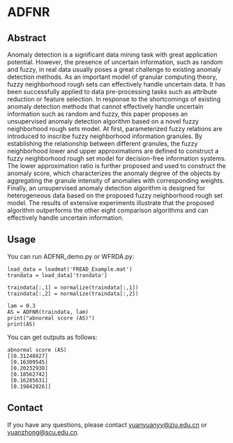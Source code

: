 # ADFNR

## Abstract
Anomaly detection is a significant data mining task with great application potential. 
However, the presence of uncertain information, such as random and fuzzy, in real data usually poses a great challenge to existing anomaly detection methods. 
As an important model of granular computing theory, fuzzy neighborhood rough sets can effectively handle uncertain data. 
It has been successfully applied to data pre-processing tasks such as attribute reduction or feature selection. 
In response to the shortcomings of existing anomaly detection methods that cannot effectively handle uncertain information such as random and fuzzy, 
this paper proposes an unsupervised anomaly detection algorithm based on a novel fuzzy neighborhood rough sets model. 
At first, parameterized fuzzy relations are introduced to inscribe fuzzy neighborhood information granules. 
By establishing the relationship between different granules, 
the fuzzy neighborhood lower and upper approximations are defined to construct a fuzzy neighborhood rough set model for decision-free information systems. 
The lower approximation ratio is further proposed and used to construct the anomaly score, 
which characterizes the anomaly degree of the objects by aggregating the granule intensity of anomalies with corresponding weights. 
Finally, an unsupervised anomaly detection algorithm is designed for heterogeneous data based on the proposed fuzzy neighborhood rough set model. 
The results of extensive experiments illustrate that the proposed algorithm outperforms the other eight comparison algorithms and can effectively handle uncertain information.

## Usage
You can run ADFNR_demo.py or WFRDA.py:
```
load_data = loadmat('FREAD_Example.mat')
trandata = load_data['trandata']

traindata[:,1] = normalize(traindata[:,1])
traindata[:,2] = normalize(traindata[:,2])

lam = 0.3
AS = ADFNR(traindata, lam)
print("abnormal score (AS)")
print(AS)
```
You can get outputs as follows:
```
abnormal score (AS)
[[0.31248827]
 [0.16309545]
 [0.20232938]
 [0.18562742]
 [0.16285631]
 [0.19842026]]
```

## Contact
If you have any questions, please contact yuanyuanyy@zju.edu.cn or yuanzhong@scu.edu.cn.
